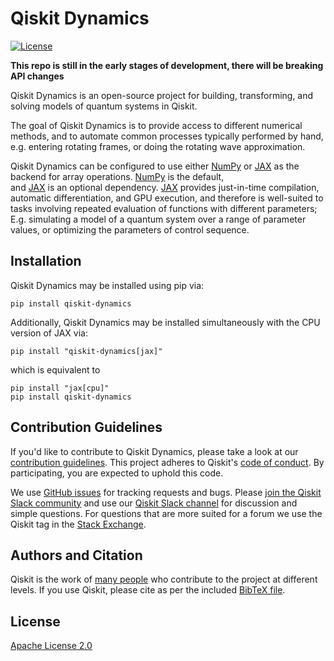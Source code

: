 # Qiskit Dynamics

[![License](https://img.shields.io/github/license/Qiskit/qiskit-experiments.svg?style=popout-square)](https://opensource.org/licenses/Apache-2.0)

**This repo is still in the early stages of development, there will be breaking API changes**

Qiskit Dynamics is an open-source project for building, transforming, and solving
models of quantum systems in Qiskit.

The goal of Qiskit Dynamics is to provide access to different numerical
methods, and to automate common processes typically performed by hand,
e.g. entering rotating frames, or doing the rotating wave approximation.

Qiskit Dynamics can be configured to use either
[NumPy](https://github.com/numpy/numpy) or [JAX](https://github.com/google/jax)
as the backend for array operations. [NumPy](https://github.com/numpy/numpy) is the default,  
and [JAX](https://github.com/google/jax) is an optional dependency.
[JAX](https://github.com/google/jax) provides just-in-time compilation, automatic differentiation,
and GPU execution, and therefore is well-suited to tasks involving repeated
evaluation of functions with different parameters; E.g. simulating a model of a quantum system
over a range of parameter values, or optimizing the parameters of control sequence.

## Installation

Qiskit Dynamics may be installed using pip via:

```
pip install qiskit-dynamics
```

Additionally, Qiskit Dynamics may be installed simultaneously with the CPU version of
JAX via:

```
pip install "qiskit-dynamics[jax]"
```

which is equivalent to

```
pip install "jax[cpu]"
pip install qiskit-dynamics
```


## Contribution Guidelines

If you'd like to contribute to Qiskit Dynamics, please take a look at our
[contribution guidelines](CONTRIBUTING.md). This project adheres to Qiskit's
[code of conduct](CODE_OF_CONDUCT.md). By participating, you are expected to
uphold this code.

We use [GitHub issues](https://github.com/Qiskit/qiskit-dynamics/issues) for
tracking requests and bugs. Please
[join the Qiskit Slack community](https://ibm.co/joinqiskitslack)
and use our [Qiskit Slack channel](https://qiskit.slack.com) for discussion and
simple questions.
For questions that are more suited for a forum we use the Qiskit tag in the
[Stack Exchange](https://quantumcomputing.stackexchange.com/questions/tagged/qiskit).

## Authors and Citation

Qiskit is the work of [many people](https://github.com/Qiskit/qiskit-terra/graphs/contributors) who contribute
to the project at different levels. If you use Qiskit, please cite as per the included [BibTeX file](https://github.com/Qiskit/qiskit/blob/master/Qiskit.bib).

## License

[Apache License 2.0](LICENSE.txt)
